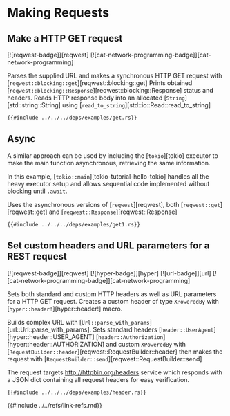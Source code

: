 # Making Requests

## Make a HTTP GET request

[![reqwest-badge]][reqwest] [![cat-network-programming-badge]][cat-network-programming]

Parses the supplied URL and makes a synchronous HTTP GET request with [`reqwest::blocking::get`][reqwest::blocking::get] Prints obtained [`reqwest::blocking::Response`][reqwest::blocking::Response] status and headers. Reads HTTP response body into an allocated [`String`][std::string::String] using [`read_to_string`][std::io::Read::read_to_string]

```rust,editable,no_run
{{#include ../../../deps/examples/get.rs}}
```

## Async

A similar approach can be used by including the [`tokio`][tokio] executor to make the main function asynchronous, retrieving the same information.

In this example, [`tokio::main`][tokio-tutorial-hello-tokio] handles all the heavy executor setup and allows sequential code implemented without blocking until `.await`.

Uses the asynchronous versions of [`reqwest`][reqwest], both [`reqwest::get`][reqwest::get] and
[`reqwest::Response`][reqwest::Response]

```rust,no_run
{{#include ../../../deps/examples/get1.rs}}
```

## Set custom headers and URL parameters for a REST request

[![reqwest-badge]][reqwest] [![hyper-badge]][hyper] [![url-badge]][url] [![cat-network-programming-badge]][cat-network-programming]

Sets both standard and custom HTTP headers as well as URL parameters for a HTTP GET request. Creates a custom header of type `XPoweredBy` with [`hyper::header!`][hyper::header!] macro.

Builds complex URL with [`Url::parse_with_params`][url::Url::parse_with_params]. Sets standard headers
[`header::UserAgent`][hyper::header::USER_AGENT] [`header::Authorization`][hyper::header::AUTHORIZATION] and custom `XPoweredBy` with [`RequestBuilder::header`][reqwest::RequestBuilder::header] then makes the request with
[`RequestBuilder::send`][reqwest::RequestBuilder::send]

The request targets <http://httpbin.org/headers> service which responds with a JSON dict containing all request headers for easy verification.

```rust,editable,no_run
{{#include ../../../deps/examples/header.rs}}
```

{{#include ../../refs/link-refs.md}}

